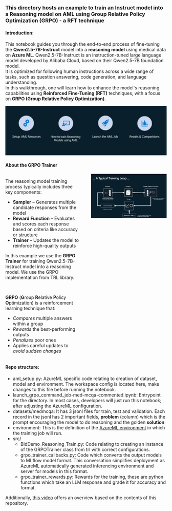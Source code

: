 ### This directory hosts an example to train an Instruct model into a Reasoning model on AML using Group Relative Policy Optimization (GRPO) - a RFT technique

#### Introduction:
This notebook guides you through the end-to-end process of fine-tuning the **Qwen2.5-7B-Instruct** model into a **reasoning model** using medical data on **Azure ML**. Qwen2.5-7B-Instruct is an instruction-tuned large language model developed by Alibaba Cloud, based on their Qwen2.5-7B foundation model. \
It is optimized for following human instructions across a wide range of tasks, such as question answering, code generation, and language understanding. \
In this walkthrough, one will learn how to enhance the model's reasoning capabilities using **Reinforced Fine-Tuning (RFT)** techniques, with a focus on **GRPO (**G**roup **R**elative **P**olicy **O**ptimization)**.

<img src="images/agenda.png" alt="image.png" width="1000"/>

#### About the GRPO Trainer
<div style="display: flex; align-items: flex-start; gap: 32px;">
  <div style="flex: 1;">
    <p>The reasoning model training process typically includes three key components:</p>
    <ul>
      <li><strong>Sampler</strong> – Generates multiple candidate responses from the model</li>
      <li><strong>Reward Function</strong> – Evaluates and scores each response based on criteria like accuracy or structure</li>
      <li><strong>Trainer</strong> – Updates the model to reinforce high-quality outputs</li>
    </ul>
    <p>
      In this example we use the <strong>GRPO Trainer</strong> for training Qwen2.5-7B-Instruct model into a reasoning model. We use the GRPO implementation from TRL library.
    </p>
    <br>
    <p>
      <strong>GRPO</strong> (<strong>G</strong>roup <strong>R</strong>elative <strong>P</strong>olicy <strong>O</strong>ptimization) is a reinforcement learning technique that:
    </p>
    <ul>
      <li><em>Compares</em> multiple answers within a group</li>
      <li><em>Rewards</em> the best-performing outputs</li>
      <li><em>Penalizes</em> poor ones</li>
      <li>Applies careful updates to <em>avoid sudden changes</em></li>
    </ul>
  </div>
  <div style="flex: 1; display: flex; justify-content: center;">
    <img src="images/training_loop.png" alt="Training Loop" style="max-width:100%; width: 600px;"/>
  </div>
</div> 


#### Repo structure:
- aml_setup.py: AzureML specific code relating to creation of dataset, model and environment. The workspace config is located here, make changes to this file before running the notebook.
- launch_grpo_command_job-med-mcqa-commented.ipynb: Entrypoint for the directory. In most cases, developers will just run this notebook; after adjusting the AzureML configuration.
- datasets/medmcqa: It has 3 jsonl files for train, test and validation. Each record in the jsonl has 2 important fields, **problem** (column) which is the prompt encouraging the model to do reasoning and the golden **solution**
- environment: This is the definition of the [AzureML environment](https://learn.microsoft.com/en-us/azure/machine-learning/concept-environments?view=azureml-api-2) in which the training job will run.
- src/
    - BldDemo_Reasoning_Train.py: Code relating to creating an instance of the GRPOTrainer class from trl with correct configurations.
    - grpo_trainer_callbacks.py: Code which converts the output models to MLflow model format. This conversation simplifies deployment as AzureML automatically generated inferencing environment and server for models in this format.
    - grpo_trainer_rewards.py: Rewards for the training, these are python functions which take an LLM response and grade it for accuracy and format.

Additionally, [this video](https://youtu.be/YOm_IQt3YWw?si=5nZzyy-PZyP9XFSU&t=1344) offers an overview based on the contents of this repository.